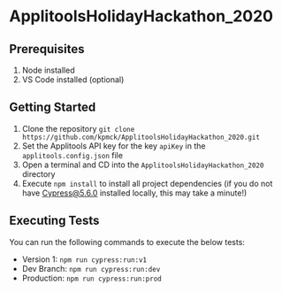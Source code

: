 # ApplitoolsHolidayHackathon_2020
## Prerequisites
1. Node installed
2. VS Code installed (optional)

## Getting Started
1. Clone the repository `git clone https://github.com/kpmck/ApplitoolsHolidayHackathon_2020.git`
2. Set the Applitools API key for the key `apiKey` in the `applitools.config.json` file
3. Open a terminal and CD into the `ApplitoolsHolidayHackathon_2020` directory
4. Execute `npm install` to install all project dependencies (if you do not have Cypress@5.6.0 installed locally, this may take a minute!)

## Executing Tests
You can run the following commands to execute the below tests:
- Version 1: `npm run cypress:run:v1`
- Dev Branch: `npm run cypress:run:dev`
- Production: `npm run cypress:run:prod`
